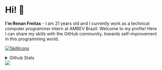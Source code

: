 # Hi! 👋
**I'm Renan Freitas** - I am 21 years old and I currently work as a technical computer programmer intern at AMBEV Brazil. Welcome to my profile! Here I can share my skills with the GitHub community, towards self-improvement in this programming world.

[![SkillIcons](https://skillicons.dev/icons?i=py,grafana,js,ts,cs,dotnet,bootstrap,mysql,vscode,atom,git,kali,react,nextjs,tailwind,docker)](https://skillicons.dev)<br/>

<details>
  <summary>Github Stats </summary>
  
  <a href="#"> ![Top Langs](https://github-readme-stats.vercel.app/api/top-langs/?username=RenanSzFreitas&layout=compact&theme=blueberry&count_private=true&hide_border=true)</a>
</details>

<div> 
  <a href="https://www.linkedin.com/in/renan-s-freitas/" target="_blank"><img src="https://img.shields.io/badge/-LinkedIn-%230077B5?style=for-the-badge&logo=linkedin&logoColor=white" target="_blank"></a> 
</div>
